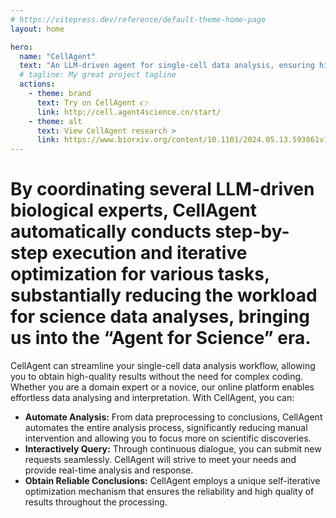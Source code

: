 ```yaml
---
# https://vitepress.dev/reference/default-theme-home-page
layout: home

hero:
  name: "CellAgent"
  text: "An LLM-driven agent for single-cell data analysis, ensuring high-quality results with minimal effort."
  # tagline: My great project tagline
  actions:
    - theme: brand
      text: Try on CellAgent 👉
      link: http://cell.agent4science.cn/start/
    - theme: alt
      text: View CellAgent research >
      link: https://www.biorxiv.org/content/10.1101/2024.05.13.593861v1
---
```

<script setup>
import { watch, ref, onMounted } from 'vue';
import { useData } from 'vitepress'
import { useTheme } from 'vuetify'

const { isDark } = useData();
const theme = useTheme()

watch(isDark, value => {
  theme.global.name.value = value ? 'dark' : 'light'
}, { immediate: true })

const tab = ref('0')
const isCN = ref(false)

onMounted(async function assertInCN() {
  // try {
  //   const response = await fetch('//ipinfo.io/json');
  //   const address = await response.json();

  //   isCN.value = address.country === 'CN';
  // } catch {
  //   isCN.value = false;
  // }
    const img = new Image();
    img.src = "https://www.youtube.com/favicon.ico";
    img.onload = () => {
      console.log("false --")
      isCN.value = false
    };
    img.onerror = () => {
      console.log("true --")
      isCN.value = true
    };
  }
})
</script>

<!--@include: ./sections/banner.md-->
<div class="my-16"></div>

# By coordinating several LLM-driven biological experts, CellAgent automatically conducts step-by-step execution and iterative optimization for various tasks, substantially reducing the workload for science data analyses, bringing us into the “Agent for Science” era.

<!--@include: ./sections/features.md-->

<!--@include: ./sections/examples.md-->

<div class="my-16"></div>

<!--@include: ./sections/comparation.md-->

<div class="my-16"></div>

CellAgent can streamline your single-cell data analysis workflow, allowing you to obtain high-quality results without the need for complex coding. Whether you are a domain expert or a novice, our online platform enables effortless data analysing and interpretation. With CellAgent, you can:

<div class="mx-8 px-4">

* **Automate Analysis:** From data preprocessing to conclusions, CellAgent automates the entire analysis process, significantly reducing manual intervention and allowing you to focus more on scientific discoveries.
* **Interactively Query:** Through continuous dialogue, you can submit new requests seamlessly. CellAgent will strive to meet your needs and provide real-time analysis and response.
* **Obtain Reliable Conclusions:** CellAgent employs a unique self-iterative optimization mechanism that ensures the reliability and high quality of results throughout the processing.
</div>

<!--@include: ./sections/more.md-->
